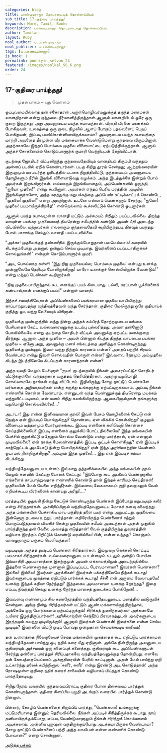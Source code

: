 ```yaml
---
categories: blog
title: பாண்டியராஜா தொடரடைவுத் தொல்காப்பியம்
sub_title: 17-குதிரை பாய்ந்தது!
keywords: More, Tamil, Books
description: பாண்டியராஜா தொடரடைவுத் தொல்காப்பியம்
author: Tamilan
layout: Ruby
nool_author: ப.பாண்டியராஜா
nool_publiser: ப.பாண்டியராஜா
tags: [ப.பாண்டியராஜா]
is_book: 1
permalink: ponniyin_selvan_24
featured: /images/noolkal_96_6.png
order: 24
---
```



## 17-குதிரை பாய்ந்தது!

> முதல் பாகம் ~ புது வெள்ளம்

ஒப்புவமையில்லாத தன் சகோதரன் அருள்மொழிவர்மனுக்குத் தகுந்த மணமகள் வானதிதான் என்று குந்தவை தீர்மானித்திருந்தாள்.ஆனால் வானதியிடம் ஒரே ஒரு குறை இருந்தது; அது அவளுடைய பயந்த சுபாவந்தான். வீராதி வீரனை மணக்கப் போகிறவள், உலகத்தை ஒரு குடை நிழலில் ஆளப் போகும் புதல்வனைப் பெறப் போகிறவள், இப்படி பயங்கொள்ளியாயிருக்கலாமா? அவளுடைய பயந்த சுபாவத்தை மாற்றி அவளைத் தீரமுள்ள வீர மங்கையாக்க வேண்டுமென்று குந்தவை விரும்பினாள். அதற்காகவே இந்தப் பொம்மை முதலை விளையாட்டை ஏற்படுத்தியிருந்தாள். ஆனால் அந்தச் சோதனையில் கொடும்பாளூர்க் குமாரி வெற்றியுடன் தேறிவிட்டாள்.

குடந்தை ஜோதிடர் வீட்டிலிருந்து குந்தவைதேவியும் வானதியும் திரும்பி வந்ததும் அன்னப் படகில் ஏறிக் கொண்டார்கள். படகு சிறிது தூரம் சென்றது; ஆற்றங்கரையின் இருபுறமும் மரமடர்ந்த ஓரிடத்தில் படகை நிறுத்திவிட்டு, குந்தவையும் அவளுடைய தோழிகளும் நீரில் இறங்கி விளையாடுவது வழக்கம். அந்த இடத்துக்கே இன்றும் போய் அவர்கள் இறங்கினார்கள். எல்லாரும் இறங்கியானதும், அப்பெண்களில் ஒருத்தி, "ஐயோ முதலை!" என்று கூவினாள். அவர்கள் எந்தப் பெரிய மரத்தின் அடியில் இறங்கினார்களோ, அந்த மரத்துக்கு மறுபக்கத்தை அப்பெண் சுட்டிக்காட்டிக் கொண்டே, "முதலை! முதலை!" என்று அலறினாள். உடனே எல்லாப் பெண்களும் சேர்ந்து, "ஐயோ! முதலை! பயமாயிருக்கிறதே!" என்றெல்லாம் கூச்சலிட்டுக் கொண்டு ஓடினார்கள்.

ஆனால் பயந்த சுபாவமுள்ள வானதி மட்டும் அச்சமயம் சிறிதும் பயப்படவில்லை. திறந்த வாயுள்ள பயங்கர முதலையைத் திடீரென்று சமீபத்தில் கண்டும் அவள் பீதி அடைந்து விடவில்லை. மற்றவர்கள் எல்லாரும் குந்தவைதேவி கூறியிருந்தபடி மிகவும் பயந்தது போல் பாசாங்கு செய்தும் வானதி பயப்படவில்லை.

"அக்கா! முதலைக்குத் தண்ணீரில் இருக்கும்போதுதான் பலமெல்லாம்! கரையில் கிடக்கும்போது அதனால் ஒன்றும் செய்ய முடியாது. இவர்களைப் பயப்படாதிருக்கச் சொல்லுங்கள்!" என்றாள் கொடும்பாளூர்க் குமரி.

"அடி, பொல்லாத கள்ளி! 'இது நிஜ முதலையல்ல; பொம்மை முதலை' என்பது உனக்கு முன்னாலேயே தெரியும் போலிருக்கிறது! யாரோ உனக்குச் சொல்லியிருக்க வேண்டும்!" என்று மற்றப் பெண்கள் கூறினார்கள்.

"நிஜ முதலையாயிருந்தால் கூட எனக்குப் பயம் கிடையாது. பல்லி, கரப்பான் பூச்சிகளைக் கண்டால்தான் எனக்குப் பயம்!" என்றாள் வானதி.

இந்தச் சமயத்திலேதான் அப்பெண்களைப் பயங்கரமான முதலை வாயிலிருந்து காப்பாற்றுவதற்கு வந்தியத்தேவன் வந்து சேர்ந்தான். குதிரை மேலிருந்து ஒரே குதியாய்க் குதித்து ஓடி வந்து வேலையும் வீசினான்.

முதலைக்கு முன்புறத்தில் வந்து நின்று அந்தக் கம்பீரத் தோற்றமுடைய மங்கை பேசியதைக் கேட்ட வல்லவரையனுக்கு உடம்பு புல்லரித்தது. அவள் தன்னோடு பேசவில்லையே என்று குடந்தை சோதிடர் வீட்டில் அவனுக்கு ஏற்பட்ட மனக்குறை தீர்ந்தது. ஆனால், அந்த முதலை ~ அவள் பின்னால் கிடந்த திறந்த வாயுடைய பயங்கர முதலை ~ ஏனோ அது, அவனுக்கு மனச் சங்கடத்தை அளித்துக் கொண்டிருந்தது. முதலைக்கு முன்னால் இவள் வந்து நிற்கும் காரணம் என்ன? அதைப் பற்றிச் சிரமம் வேண்டாம் என்று இவள் சொல்வதின் பொருள் என்ன? இவ்வளவு நேரமும் அம்முதலை கிடந்த இடத்திலேயே கிடப்பதன் காரணந்தான் என்ன?

அந்த யுவதி மேலும் பேசினாள் "ஐயா! குடந்தையில் நீங்கள் அவசரப்பட்டுச் சோதிடர் வீட்டுக்குள்ளே வந்ததற்காக வருத்தம் தெரிவித்தீர்கள். அதற்கு மறுமொழி சொல்லாமலே நாங்கள் வந்து விட்டோம். இதிலிருந்து சோழ நாட்டுப் பெண்களே மரியாதை அறியாதவர்கள் என்ற கருத்து உங்களுக்கு ஏற்பட்டிருக்கலாம். அப்படி நீங்கள் எண்ணிக் கொள்ள வேண்டாம். என்னுடன் வந்த பெண்ணுக்குத் திடீரென்று மயக்கம் வந்துவிட்டபடியால், என் மனம் சிறிது கலங்கியிருந்தது. ஆகையினால்தான் தங்களுக்கு மறுமொழி சொல்லவில்லை!..."

அடாடா! இது என்ன இனிமையான குரல்! இவள் பேசும் மொழிகளைக் கேட்டு என் நெஞ்சு ஏன் இப்படிப் பொங்குகிறது? தொண்டை ஏன் விக்கிக் கொள்கிறது? குழலும் வீணையும் மத்தளமும் போர்முரசுங்கூட இப்படி என்னைக் களிவெறி கொள்ளச் செய்ததில்லையே? இப்படி என்னைக் குலுக்கிப் போட்டதில்லையே? இந்த மங்கையின் பேச்சில் குறுக்கிட்டு ஏதேனும் சொல்ல வேண்டும் என்று பார்த்தால், ஏன் என்னால் முடியவில்லை? ஏன் நாக்கு மேலண்ணத்தில் இப்படி ஒட்டிக் கொள்கிறது? ஏன் இப்படிக் காற்றோட்டம் அடியோடு நின்று போயிருக்கிறது? ஏன் இந்த அரிசிலாற்றின் வெள்ளம் ஓடாமல் நின்றிருக்கிறது? அப்புறம் இந்த முதலை!... இது ஏன் இப்படிச் சும்மா கிடக்கிறது.

வந்தியத்தேவனுடைய உள்ளம் இவ்வாறு தத்தளிக்கையில் அந்த மங்கையின் குரல் மேலும் கனவில் கேட்பது போலக் கேட்டது: "இப்போது கூட அபலைப் பெண்ணாகிய எங்களைக் காப்பாற்றுவதாக எண்ணிக் கொண்டு தான் இந்தக் காரியம் செய்தீர்கள்! முதலையின் மேல் வேலை எறிந்தீர்கள். இவ்வளவு வேகமாகவும் குறி தவறாமலும் வேல் எறியக்கூடிய வீரர்களைக் காண்பது அரிது!...."

மரத்தடியில் ஒதுங்கி நின்று கேட்டுக் கொண்டிருந்த பெண்கள் இப்போது மறுபடியும் கலீர் என்று சிரித்தார்கள். அச்சிரிப்பினால் வந்தியத்தேவனுடைய மோகக் கனவு கலைந்தது. அந்த மங்கையின் பேச்சாகிய மாய மந்திரத் தளை படீர் என்று அறுபட்டது. முதலையை இன்னொரு தடவை உற்றுப் பார்த்தான். எதிரேயிருந்த பெண்ணைச் சற்றும் பொருட்படுத்தாமல் விலகிச் சென்று முதலையின் சமீபம் அடைந்தான்.அதன் முதுகில் பாய்ந்திருந்த தன் வேலை அசைத்து எடுத்தான்! வேல் குத்தியிருந்த துவாரத்தின் வழியாக இரத்தம் பீறிட்டுக் கொண்டு வரவில்லை! பின், என்ன வந்தது? கொஞ்சம் வாழைநாரும் பஞ்சும் வௌிவந்தன!

மறுபடியும் அந்தத் துஷ்டப் பெண்கள் சிரித்தார்கள். இம்முறை கெக்கலி கொட்டிப் பலமாகச் சிரித்தார்கள். வல்லவரையனுடைய உள்ளமும் உடலும் குன்றிப் போயின. இம்மாதிரி அவமானத்தை இதற்குமுன் அவன் எக்காலத்திலும் அடைந்ததில்லை. இத்தனை பெண்களுக்கு முன்னால் இப்படிப்பட்ட பேரவமானமா? இவர்கள் பெண்களா? இல்லை! இல்லை! இவர்கள் அரக்கிகள்! இவர்கள் பக்கத்திலேயே நிற்கக் கூடாது! இவர்களுடைய முகத்தை ஏறிட்டும் பார்க்கக் கூடாது! சீச்சீ! என் அருமை வேலாயுதமே! உனக்கு இந்தக் கதியா நேர்ந்தது? இத்தகைய அவமானமா உனக்கு நேர்ந்தது? இதை எப்படி நிவர்த்தி செய்து உனக்கு நேர்ந்த மாசைத் துடைக்கப் போகிறேன்!...

இவ்வளவு எண்ணமும் சில கணநேரத்தில் வந்தியத்தேவனுடைய மனத்தில் ஊடுருவிச் சென்றன. அங்கு நின்று சிரித்தவர்கள் மட்டும் ஆண் மக்களாயிருந்திருந்தால், அங்கேயே ஒரு போர்க்களம் ஏற்பட்டிருக்கும்! சிரிக்கத் துணிந்தவர்கள் அக்கணமே உயிரை இழந்திருப்பார்கள்! அரிசிலாற்றின் செந்நீர்ப் பிரவாகத்துடன் அவர்களுடைய இரத்தமும் கலந்து ஓடியிருக்கும்! ஆனால் இவர்கள் பெண்கள்! இவர்களை என்ன செய்ய முடியும்? இவர்களை விட்டு ஓடிப் போவது ஒன்றுதான் செய்யக்கூடிய காரியம்!

தன் உள்ளத்தை நிலைகுலையச் செய்த மங்கையின் முகத்தைக் கூட ஏறிட்டுப் பார்க்காமல் வந்தியத்தேவன் பாய்ந்து ஓடி நதிக் கரை மீது ஏறினான். அங்கே நின்றிருந்த அவனுடைய குதிரையும் அச்சமயம் ஒரு கனைப்புக் கனைத்தது. குதிரையும் கூட அப்பெண்களுடன் சேர்ந்து தன்னைப் பார்த்துச் சிரிப்பதாகவே வந்தியத்தேவனுக்குத் தோன்றியது. எனவே தன் கோபத்தையெல்லாம் அக்குதிரையின் பேரில் காட்டினான். அதன் மேல் பாய்ந்து ஏறி உட்கார்ந்து தலைக் கயிற்றினால் 'சுளீர், சுளீர்' என்று இரண்டு அடி கொடுத்தான்! அந்த ரோஷமுள்ள குதிரை நதிக் கரைச் சாலையின் வழியாகப் பிய்த்துக் கொண்டு பாய்ந்தோடியது.

சிறிது நேரம் வரையில் குந்தவைப்பிராட்டி குதிரை போன திசையைப் பார்த்துக் கொண்டிருந்தாள். குதிரை கிளப்பிய புழுதி அடங்கும் வரையில் பார்த்துக் கொண்டு நின்றாள்.

பின்னர், தோழிப் பெண்களைத் திரும்பிப் பார்த்து, "பெண்களா! உங்களுக்கு மட்டுமரியாதை இன்னும் தெரியவில்லை. நீங்கள் அப்படிச் சிரித்திருக்கக் கூடாது. நாம் தனியாயிருக்கும்போது, எப்படி வேண்டுமானாலும் நீங்கள் சிரித்துக் கொம்மாளம் அடிக்கலாம். அன்னிய புருஷன் வந்திருக்கும்போது அடக்கமாயிருக்க வேண்டாமா? சோழ நாட்டுப் பெண்களைப் பற்றி அந்த வாலிபன் என்ன எண்ணிக் கொண்டு போவான்?" என்று சொன்னாள்.

[அடுத்த பக்கம்](ponniyin_selvan_25)